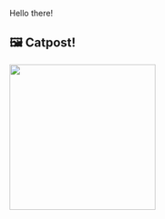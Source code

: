 Hello there!



## 🖼️ Catpost!

<sub>
    <img src="https://cdn2.thecatapi.com/images/7d8.jpg" height="256">
</sub>


